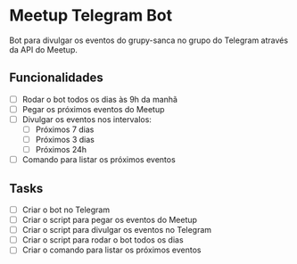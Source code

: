 # Meetup Telegram Bot
Bot para divulgar os eventos do grupy-sanca no grupo do Telegram através da API do Meetup.

## Funcionalidades
- [ ] Rodar o bot todos os dias às 9h da manhã
- [ ] Pegar os próximos eventos do Meetup
- [ ] Divulgar os eventos nos intervalos:
    - [ ] Próximos 7 dias
    - [ ] Próximos 3 dias
    - [ ] Próximos 24h
- [ ] Comando para listar os próximos eventos

## Tasks
- [ ] Criar o bot no Telegram
- [ ] Criar o script para pegar os eventos do Meetup
- [ ] Criar o script para divulgar os eventos no Telegram
- [ ] Criar o script para rodar o bot todos os dias
- [ ] Criar o comando para listar os próximos eventos
